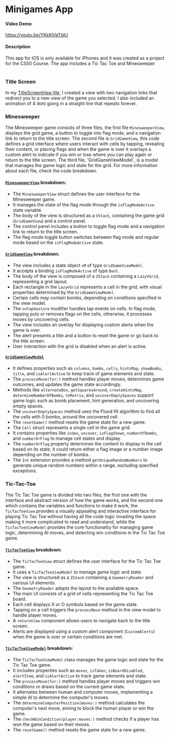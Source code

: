 # Minigames App
#### Video Demo
<https://youtu.be/YKkKlVeTldU>
#### Description
This app for IOS is only available for iPhones and it was created as a project for the CS50 Course. The app includes a Tic Tac Toe and Minesweeper

#
### Title Screen 

In my [TitleScreenView file](/FinalProject/Screens/TitleScreenView/TitleScreenView.swift), I created a view with two navigation links that redirect you to a new view of the game you selected. I also included an animation of 4 dots going in a straight line that repeats forever.

### Minesweeper

The Minesweeper game consists of three files, the first file `MinesweeperView`, displays the grid game, a button to toggle into flag mode, and a navigation link to return to the title screen. The second file is `GridGameView`, this code defines a grid interface where users interact with cells by tapping, revealing their content, or placing flags and when the game is over it overlays a custom alert to indicate if you win or lose where you can play again or return to the title screen. The third file, 'GridGameViewModel`, is a model that manages the game logic and state for the grid. For more information about each file, check the code breakdown.


#### [`MinesweeperView`](/FinalProject/Screens/MinesweeperView/MinesweeperView.swift) breakdown:
- The `MinesweeperView` struct defines the user interface for the Minesweeper game.
- It manages the state of the flag mode through the `isFlagModeActive` state variable.
- The body of the view is structured as a `VStack`, containing the game grid (`GridGameView`) and a control panel.
- The control panel includes a button to toggle flag mode and a navigation link to return to the title screen.
- The flag mode toggle button switches between flag mode and regular mode based on the `isFlagModeActive` state.

#### [`GridGameView`](/FinalProject/Screens/MinesweeperView/GridGameView.swift) breakdown:
- The view includes a state object `vM` of type `GridGameViewModel`.
- It accepts a binding `isFlagModeActive` of type `Bool`.
- The body of the view is composed of a `ZStack` containing a `LazyVGrid`, representing a grid layout.
- Each rectangle in the `LazyVGrid` represents a cell in the grid, with visual properties determined by the `GridGameViewModel`.
- Certain cells may contain bombs, depending on conditions specified in the view model.
- The `onTapGesture` modifier handles tap events on cells. In flag mode, tapping puts or removes flags on the cells, otherwise, it processes moves by uncovering cells.
- The view includes an overlay for displaying custom alerts when the game is over.
- The alert presents a title and a button to reset the game or go back to the title screen.
- User interaction with the grid is disabled when an alert is active.

#### [`GridGameViewModel`](/FinalProject/Screens/MinesweeperView/GridGameViewModel.swift) 
- It defines properties such as `columns`, `bombs`, `cells`, `hintsMap`, `showBombs`, `title`, and `isAlertActive` to keep track of game elements and state.
- The `processMove(for:)` method handles player moves, determines game outcomes, and updates the game state accordingly.
- Methods like `alternateBox`, `getSquaresAround`, `createHintsMap`, `determineNumberOfBombs`, `toMatrix`, and `uncoverEmptySpaces` support game logic such as bomb placement, hint generation, and uncovering empty spaces.
- The `uncoverEmptySpaces` method uses the Flood fill algorithm to find all the cells with 0 bombs, around the uncovered cell.
- The `resetGame()` method resets the game state for a new game.
- The `Cell` struct represents a single cell in the game grid.
- It contains properties like `index`, `uncover`, `isFlagShown`, `numberOfBombs`, and `numberOrFlag` to manage cell states and display.
- The `numberOrFlag` property determines the content to display in the cell based on its state, it could return either a flag image or a number image depending on the number of bombs.
- The `Int` extension provides a method `getUniqueRandomNumbers` to generate unique random numbers within a range, excluding specified exceptions.

### Tic-Tac-Toe

The Tic Tac Toe game is divided into two files, the first one with the interface and abstract version of how the game works, and the second one which contains the variables and functions to make it work, the `TicTacToeView` provides a visually appealing and interactive interface for playing Tic Tac Toe without having all the code logic invading the space making it more complicated to read and understand, while the `TicTacToeViewModel` provides the core functionality for managing game logic, determining AI moves, and detecting win conditions in the Tic Tac Toe game.

#### [`TicTacToeView`](/FinalProject/Screens/TicTacToeView/TicTacToeView.swift) breakdown:
- The `TicTacToeView` struct defines the user interface for the Tic Tac Toe game.
- It uses a `TicTacToeViewModel` to manage game logic and state.
- The view is structured as a `ZStack` containing a `GeometryReader` and various UI elements.
- The `GeometryReader` adapts the layout to the available space.
- The main UI consists of a grid of cells representing the Tic Tac Toe board.
- Each cell displays X or O symbols based on the game state.
- Tapping on a cell triggers the `processMove` method in the view model to handle player moves.
- A `returnView` component allows users to navigate back to the title screen.
- Alerts are displayed using a custom alert component (`CustomAlerts`) when the game is over or certain conditions are met.

#### [`TicTacToeViewModel`](FinalProject/Screens/TicTacToeView/TicTacToeViewModel.swift) breakdown:
- The `TicTacToeViewModel` class manages the game logic and state for the Tic Tac Toe game.
- It includes properties such as `moves`, `isTaken`, `isBoardDisabled`, `alertItem`, and `isAlertActive` to track game elements and state.
- The `processMove(for:)` method handles player moves and triggers win conditions or draws based on the current game state.
- It alternates between human and computer moves, implementing a simple AI to determine the computer's moves.
- The `determineComputerPosition(moves:)` method calculates the computer's next move, aiming to block the human player or win the game.
- The `checkWinCondition(player:moves:)` method checks if a player has won the game based on their moves.
- The `resetGame()` method resets the game state for a new game.

